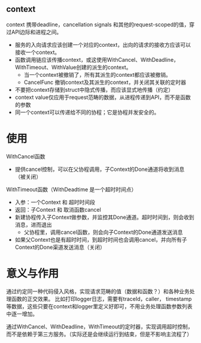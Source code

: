 context
---
context 携带deadline，cancellation signals 和其他的request-scoped的值，穿过API边际和进程之间。

+ 服务的入向请求应该创建一个对应的context，出向的请求的接收方应该可以接收一个context。
+ 函数调用链应该传播context，或这使用WithCancel、WithDeadline，WithTimeout、WithValue创建的派生的context。
    + 当一个context被撤销了，所有其派生的context都应该被撤销。
    + CancelFunc 撤销context及其派生的context，并关闭其关联的定时器
+ 不要把context存储到struct中隐式传播，而应该显式地传播（约定）
+ context value仅应用于request范畴的数据，从进程传递到API，而不是函数的参数
+ 同一个context可以传递给不同的协程；它是协程并发安全的。

# 使用
WithCancel函数
+ 提供cancel控制，可以在父协程调用，子Context的Done通道将收到消息（被关闭）

WithTimeout函数（WithDeadtime 是一个超时时间点）
+ 入参：一个Context 和 超时时间段
+ 返回：子Context 和 取消函数cancel
+ 新建协程传入子Context做参数，并监控其Done通道。超时时间到，则会收到消息，进而退出
    + 父协程里，调用cancel函数，则会向子Context的Done通道发送消息
+ 如果父Context也是有超时时间，到超时时间也会调用cancel，并向所有子Context的Done渠道发送消息（关闭）

# 意义与作用
通过约定同一种代码侵入风格，实现请求范畴的值（数据和函数？）和各种业务处理函数的正交效果。
比如打印logger日志，需要有traceId，caller， timestamp等数据，这些只要在context和logger里定义好即可，不用业务处理函数参数列表中逐一增加。

通过WithCancel、WithDeadline，WithTimeout的定时器，实现调用超时控制，而不是依赖于第三方服务。（实际还是会继续运行到结束，但是不影响主流程了）

